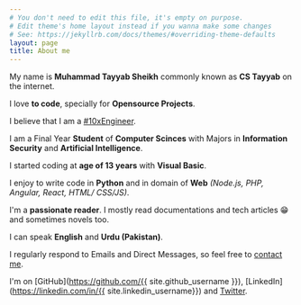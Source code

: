 ```yaml
---
# You don't need to edit this file, it's empty on purpose.
# Edit theme's home layout instead if you wanna make some changes
# See: https://jekyllrb.com/docs/themes/#overriding-theme-defaults
layout: page
title: About me
---
```

My name is **Muhammad Tayyab Sheikh** commonly known as **CS Tayyab** on the internet.

I love **to code**, specially for **Opensource Projects**.

I believe that I am a <a href="https://twitter.com/hashtag/10xengineer" target="_blank">#10xEngineer</a>.

I am a Final Year **Student** of **Computer Scinces** with Majors in **Information Security** and **Artificial Intelligence**.

I started coding at **age of 13 years** with **Visual Basic**.

I enjoy to write code in **Python** and in domain of **Web** *(Node.js, PHP, Angular, React, HTML/ CSS/JS)*.

I'm a **passionate reader**. I mostly read documentations and tech articles 😁 and sometimes novels too.

I can speak **English** and **Urdu (Pakistan)**.

I regularly respond to Emails and Direct Messages, so feel free to [contact me](/contact).  

I'm on [GitHub](https://github.com/{{ site.github_username }}), [LinkedIn](https://linkedin.com/in/{{ site.linkedin_username}}) and [Twitter](https://twitter.com/{{site.twitter_username}}).

